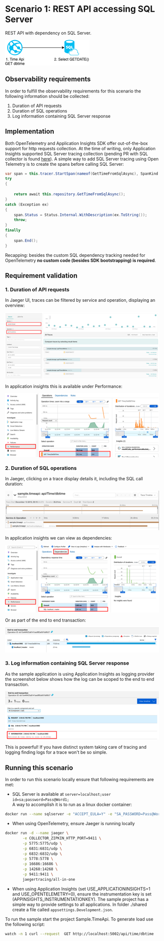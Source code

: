 # Scenario 1: REST API accessing SQL Server

REST API with dependency on SQL Server.

![Sample Scenario 1](media/01-sample-scenario.png)

## Observability requirements

In order to fulfill the observability requirements for this scenario the following information should be collected:

1. Duration of API requests
2. Duration of SQL operations
3. Log information containing SQL Server response

## Implementation

Both OpenTelemetry and Application Insights SDK offer out-of-the-box support for http requests collection. At the time of writing, only Application Insights supported SQL Server tracing collection (pending PR with SQL collector is found [here](https://github.com/open-telemetry/opentelemetry-dotnet/pull/355)). A simple way to add SQL Server tracing using Open Telemetry is to create the spans before calling SQL Server:

```C#
var span = this.tracer.StartSpan(nameof(GetTimeFromSqlAsync), SpanKind.Client);
try
{
  
    return await this.repository.GetTimeFromSqlAsync();
}
catch (Exception ex)
{
    span.Status = Status.Internal.WithDescription(ex.ToString());
    throw;
}
finally
{
    span.End();
}
```

Recapping: besides the custom SQL dependency tracking needed for OpenTelemetry **no custom code (besides SDK bootstrapping) is required**.

## Requirement validation

### 1. Duration of API requests

In Jaeger UI, traces can be filtered by service and operation, displaying an overview:

![Jaeger trace overview](media/01-jaeger-dbtime-calls.png)

In application insights this is available under Performance:

![Application Insights trace overview](media/01-ai-dbtime-calls.png)

### 2. Duration of SQL operations

In Jaeger, clicking on a trace display details it, including the SQL call duration:

![Jaeger trace details](media/01-jaeger-getdbtime.png)

In application insights we can view as dependencies:

![As dependencies](media/01-ai-dependencies-list.png)

Or as part of the end to end transaction:

![As end to end transaction](media/01-ai-getdbtime-detail.png)

### 3. Log information containing SQL Server response

As the sample application is using Application Insights as logging provider the screenshot below shows how the log can be scoped to the end to end transaction.

![AI logs](media/01-ai-getdbtime-items.png)

This is powerful! If you have distinct system taking care of tracing and logging finding logs for a trace won't be so simple.

## Running this scenario

In order to run this scenario locally ensure that following requirements are met:

- SQL Server is available at `server=localhost;user id=sa;password=Pass@Word1;`<br/>
A way to accomplish it is to run as a linux docker container:

```bash
docker run --name sqlserver -e "ACCEPT_EULA=Y" -e "SA_PASSWORD=Pass@Word1" -p 1433:1433 -d mcr.microsoft.com/mssql/server:2019-GA-ubuntu-16.04
```

- When using OpenTelemetry, ensure Jaeger is running locally

```bash
docker run -d --name jaeger \
        -e COLLECTOR_ZIPKIN_HTTP_PORT=9411 \
        -p 5775:5775/udp \
        -p 6831:6831/udp \
        -p 6832:6832/udp \
        -p 5778:5778 \
        -p 16686:16686 \
        -p 14268:14268 \
        -p 9411:9411 \
        jaegertracing/all-in-one
```

- When using Application Insights (set USE_APPLICATIONINSIGHTS=1 and USE_OPENTELEMETRY=0), ensure the instrumentation key is set (APPINSIGHTS_INSTRUMENTATIONKEY). The sample project has a simple way to provide settings to all applications. In folder ./shared create a file called `appsettings.Development.json`.

To run the sample start the project Sample.TimeApi. To generate load use the following script:

```bash
watch -n 1 curl --request  GET http://localhost:5002/api/time/dbtime
```
